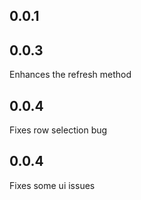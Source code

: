 ## 0.0.1

## 0.0.3
Enhances the refresh method

## 0.0.4

Fixes row selection bug


## 0.0.4
Fixes some ui issues